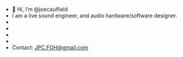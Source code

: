 - 👋 Hi, I’m @joecaulfield
- I am a live sound engineer, and audio hardware/software designer.
- 
-
-
-
- Contact: JPC.FOH@gmail.com
